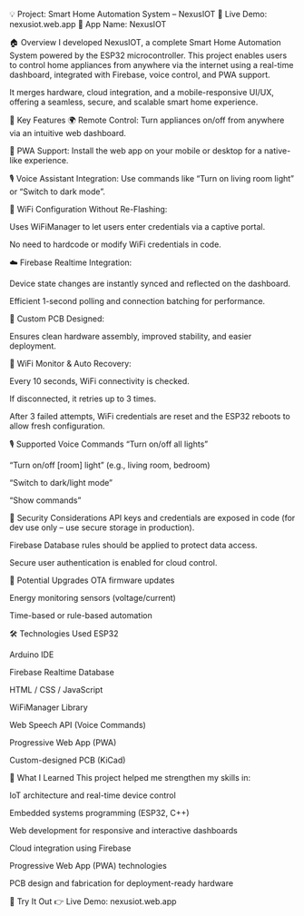 💡 Project: Smart Home Automation System – NexusIOT
🔗 Live Demo: nexusiot.web.app
📱 App Name: NexusIOT

🏠 Overview
I developed NexusIOT, a complete Smart Home Automation System powered by the ESP32 microcontroller. This project enables users to control home appliances from anywhere via the internet using a real-time dashboard, integrated with Firebase, voice control, and PWA support.

It merges hardware, cloud integration, and a mobile-responsive UI/UX, offering a seamless, secure, and scalable smart home experience.

🔧 Key Features
🌍 Remote Control: Turn appliances on/off from anywhere via an intuitive web dashboard.

📱 PWA Support: Install the web app on your mobile or desktop for a native-like experience.

🎙️ Voice Assistant Integration: Use commands like “Turn on living room light” or “Switch to dark mode”.

📶 WiFi Configuration Without Re-Flashing:

Uses WiFiManager to let users enter credentials via a captive portal.

No need to hardcode or modify WiFi credentials in code.

☁️ Firebase Realtime Integration:

Device state changes are instantly synced and reflected on the dashboard.

Efficient 1-second polling and connection batching for performance.

🧩 Custom PCB Designed:

Ensures clean hardware assembly, improved stability, and easier deployment.

📶 WiFi Monitor & Auto Recovery:

Every 10 seconds, WiFi connectivity is checked.

If disconnected, it retries up to 3 times.

After 3 failed attempts, WiFi credentials are reset and the ESP32 reboots to allow fresh configuration.

🎙️ Supported Voice Commands
“Turn on/off all lights”

“Turn on/off [room] light” (e.g., living room, bedroom)

“Switch to dark/light mode”

“Show commands”

🔐 Security Considerations
API keys and credentials are exposed in code (for dev use only – use secure storage in production).

Firebase Database rules should be applied to protect data access.

Secure user authentication is enabled for cloud control.

🚀 Potential Upgrades
OTA firmware updates

Energy monitoring sensors (voltage/current)

Time-based or rule-based automation


🛠️ Technologies Used
ESP32

Arduino IDE

Firebase Realtime Database

HTML / CSS / JavaScript

WiFiManager Library

Web Speech API (Voice Commands)

Progressive Web App (PWA)

Custom-designed PCB (KiCad)

🧠 What I Learned
This project helped me strengthen my skills in:

IoT architecture and real-time device control

Embedded systems programming (ESP32, C++)

Web development for responsive and interactive dashboards

Cloud integration using Firebase

Progressive Web App (PWA) technologies

PCB design and fabrication for deployment-ready hardware

🎉 Try It Out
👉 Live Demo: nexusiot.web.app

